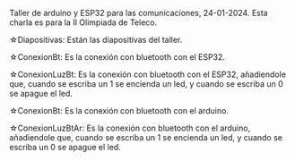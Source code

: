 Taller de arduino y ESP32 para las comunicaciones, 24-01-2024. Esta charla es para la II Olimpiada de Teleco.

☆Diapositivas: Están las diapositivas del taller.

☆ConexionBt: Es la conexión con bluetooth con el ESP32.

☆ConexionLuzBt: Es la conexión con bluetooth con el ESP32, añadiendole que, cuando se escriba un 1 se encienda un led, y cuando se escriba un 0 se apague el led.

☆ConexionBt: Es la conexión con bluetooth con el arduino.

☆ConexionLuzBtAr: Es la conexión con bluetooth con el arduino, añadiendole que, cuando se escriba un 1 se encienda un led, y cuando se escriba un 0 se apague el led.
